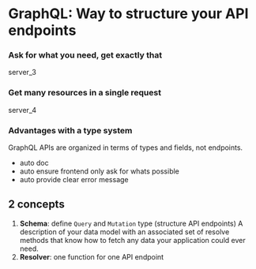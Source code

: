 # GraphQL: Way to structure your API endpoints

### Ask for what you need, get exactly that
server_3

### Get many resources in a single request
server_4

### Advantages with a type system 
GraphQL APIs are organized in terms of types and fields, not endpoints. 
- auto doc
- auto ensure frontend only ask for whats possible 
- auto provide clear error message

## 2 concepts

1. **Schema**: define `Query` and `Mutation` type (structure API endpoints) A description of your data model with an associated set of resolve methods that know how to fetch any data your application could ever need.
2. **Resolver**: one function for one API endpoint